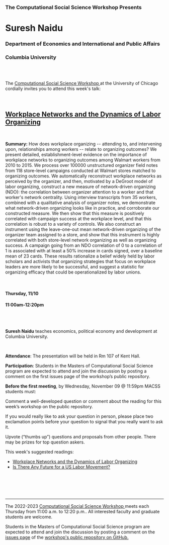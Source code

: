 <br>

<h3 class=pfblock-header> The Computational Social Science Workshop Presents </h3>

<h1 class=pfblock-header3> Suresh Naidu</h1>
<h3 class=pfblock-header3> Department of Economics and International and Public Affairs </h3>
<h3 class=pfblock-header3> Columbia University </h3>

<br><br>

<p class=pfblock-header3>The <a href="https://macss.uchicago.edu/content/computation-workshop"> Computational Social Science Workshop </a> at the University of Chicago cordially invites you to attend this week's talk:</p>

<br>

<div class=pfblock-header3>
<h2 class=pfblock-header>
  <a href=https://github.com/uchicago-computation-workshop/Fall2022> Workplace Networks and the Dynamics of Labor Organizing </a>
</h2>

<br>
</div>

<p class=footertext2>

**Summary:** How does workplace organizing -- attending to, and intervening upon, relationships among workers -- relate to organizing outcomes? We present detailed, establishment-level evidence on the importance of workplace networks to organizing outcomes among Walmart workers from 2010 to 2015. We process over 100000 unstructured organizer field notes from 118 store-level campaigns conducted at Walmart stores matched to organizing outcomes. We automatically reconstruct workplace networks as perceived by the organizer, and then, motivated by a DeGroot model of labor organizing, construct a new measure of network-driven organizing (NDO): the correlation between organizer attention to a worker and that worker's network centrality. Using interview transcripts from 35 workers, combined with a qualitative analysis of organizer notes, we demonstrate what network-driven organizing looks like in practice, and corroborate our constructed measure. We then show that this measure is positively correlated with campaign success at the workplace level, and that this correlation is robust to a variety of controls. We also construct an instrument using the leave-one-out mean network-driven organizing of the organizer team assigned to a store, and show that this instrument is highly correlated with both store-level network organizing as well as organizing success. A campaign going from an NDO correlation of 0 to a correlation of 1 is associated with at least a 50\% increase in cards signed, over a baseline mean of 23 cards.  These results rationalize a belief widely held by labor scholars and activists that organizing strategies that focus on workplace leaders are more likely to be successful, and suggest a statistic for organizing efficacy that could be operationalized by labor unions.

</p>

<br>

<h4 class=pfblock-header3> Thursday, 11/10 </h4>
<h4 class=pfblock-header3> 11:00am-12:20pm </h4>

<br><br>

<p class=footertext2>

**Suresh Naidu** teaches economics, political economy and development at Columbia University. 
</p>

<br>

<p class=footertext2>

**Attendance**: The presentation will be held in Rm 107 of Kent Hall.

**Participation**: Students in the Masters of Computational Social Science program are expected to attend and join the discussion by posting a comment on the first issues page of the workshop’s public repository.

**Before the first meeting**, by Wednesday, November 09 @ 11:59pm MACSS students must:

Comment a well-developed question or comment about the reading for this week’s workshop on the public repository.

If you would really like to ask your question in person, please place two exclamation points before your question to signal that you really want to ask it.

Upvote (“thumbs up”) questions and proposals from other people. There may be prizes for top question askers.
</p>

This week's suggested readings:

- [Workplace Networks and the Dynamics of Labor Organizing](https://github.com/uchicago-computation-workshop/Fall2022/blob/main/11_10_%20Suresh/JEP-2022-1283.pdf)
- [Is There Any Future for a US Labor Movement?](https://github.com/uchicago-computation-workshop/Fall2022/blob/main/11_10_%20Suresh/JEP-2022-1283.pdf)

<br>

<br><br>

---

<p class=footertext> The 2022-2023 <a href="https://macss.uchicago.edu/content/computation-workshop"> Computational Social Science Workshop </a> meets each Thursday from 11:00 a.m. to 12:20 p.m.. All interested faculty and graduate students are welcome.</p>

<p class=footertext>Students in the Masters of Computational Social Science program are expected to attend and join the discussion by posting a comment on the <a href=https://github.com/uchicago-computation-workshop/Fall2022/issues/5>issues page</a> of the <a href=https://github.com/uchicago-computation-workshop/Fall2022>workshop's public repository on GitHub.</a></p>
